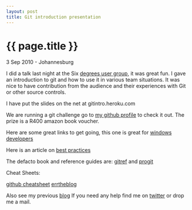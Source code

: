 ```yaml
---
layout: post
title: Git introduction presentation 
---
```


{{ page.title }}
================

<p id="meta" class="meta"> 3 Sep 2010 - Johannesburg </p>

I did a talk last night at the Six [degrees user group](http://www.6degreesofcode.org), it was great fun. I gave an introduction to git and how to use it in various team situations. It was nice to have contribution from the audience and their experiences with Git or other source controls. 

I have put the slides on the net at gitintro.heroku.com

We are running a git challenge go to [my github profile](http://www.github.com/garrensmith) to check it out. The prize is a R400 amazon book voucher. 

Here are some great links to get going, this one is great for [windows developers](http://www.lostechies.com/blogs/jason_meridth/archive/2009/06/04/git-for-windows-developers-git-series-part-1.aspx)

Here is an article on [best practices](http://ariejan.net/2009/06/08/best-practice-the-git-development-cycle/)

The defacto book and reference guides are: [gitref](http://www.gitref.org) and [progit](http://www.progit.org)

Cheat Sheets:

[github cheatsheet](http://github.com/guides/git-cheat-sheet)
[errtheblog](http://cheat.errtheblog.com/s/git)

Also see my previous [blog](http://garrensmith.github.com/2010/04/07/Git-Investigation.html)
If you need any help find me on [twitter](http://twitter.com/garrensmith) or drop me a mail. 


